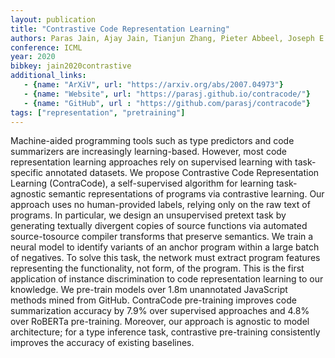 ```yaml
---
layout: publication
title: "Contrastive Code Representation Learning"
authors: Paras Jain, Ajay Jain, Tianjun Zhang, Pieter Abbeel, Joseph E. Gonzalez, Ion Stoica
conference: ICML
year: 2020
bibkey: jain2020contrastive
additional_links:
   - {name: "ArXiV", url: "https://arxiv.org/abs/2007.04973"}
   - {name: "Website", url: "https://parasj.github.io/contracode/"}
   - {name: "GitHub", url : "https://github.com/parasj/contracode"}
tags: ["representation", "pretraining"]
---
```

Machine-aided programming tools such as type predictors and code summarizers
are increasingly learning-based. However, most code representation learning approaches rely on supervised learning with task-specific annotated datasets. We propose Contrastive Code Representation Learning (ContraCode), a self-supervised
algorithm for learning task-agnostic semantic representations of programs via contrastive learning. Our approach uses no human-provided labels, relying only on
the raw text of programs. In particular, we design an unsupervised pretext task by
generating textually divergent copies of source functions via automated source-tosource compiler transforms that preserve semantics. We train a neural model to
identify variants of an anchor program within a large batch of negatives. To solve
this task, the network must extract program features representing the functionality,
not form, of the program. This is the first application of instance discrimination
to code representation learning to our knowledge. We pre-train models over 1.8m
unannotated JavaScript methods mined from GitHub. ContraCode pre-training
improves code summarization accuracy by 7.9% over supervised approaches and
4.8% over RoBERTa pre-training. Moreover, our approach is agnostic to model architecture; for a type inference task, contrastive pre-training consistently improves
the accuracy of existing baselines.
